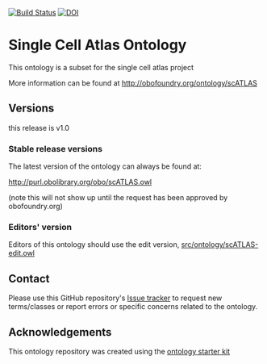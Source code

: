 [![Build Status](https://travis-ci.org/S2Ola/scATLAS.svg?branch=master)](https://travis-ci.org/S2Ola/scATLAS)
[![DOI](https://zenodo.org/badge/13996/S2Ola/scATLAS.svg)](https://zenodo.org/badge/latestdoi/13996/S2Ola/scATLAS)



# Single Cell Atlas Ontology

This ontology is a subset for the single cell atlas project 

More information can be found at http://obofoundry.org/ontology/scATLAS

## Versions
this release is v1.0

### Stable release versions

The latest version of the ontology can always be found at:

http://purl.obolibrary.org/obo/scATLAS.owl

(note this will not show up until the request has been approved by obofoundry.org)

### Editors' version

Editors of this ontology should use the edit version, [src/ontology/scATLAS-edit.owl](src/ontology/scATLAS-edit.owl)

## Contact

Please use this GitHub repository's [Issue tracker](https://github.com/EBISPOT/scATLAS/issues) to request new terms/classes or report errors or specific concerns related to the ontology.

## Acknowledgements

This ontology repository was created using the [ontology starter kit](https://github.com/INCATools/ontology-starter-kit)
